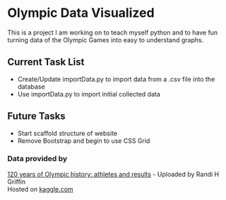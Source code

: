 # Olympic Data Visualized

This is a project I am working on to teach myself python and to have fun turning data of the Olympic Games into easy to understand graphs.

## Current Task List
* Create/Update importData.py to import data from a .csv file into the database
* Use importData.py to import initial collected data

## Future Tasks
* Start scaffold structure of website
* Remove Bootstrap and begin to use CSS Grid

### Data provided by
[120 years of Olympic history: athletes and results](https://www.kaggle.com/heesoo37/120-years-of-olympic-history-athletes-and-results) - Uploaded by Randi H Griffin  
Hosted on [kaggle.com](https://www.kaggle.com)
